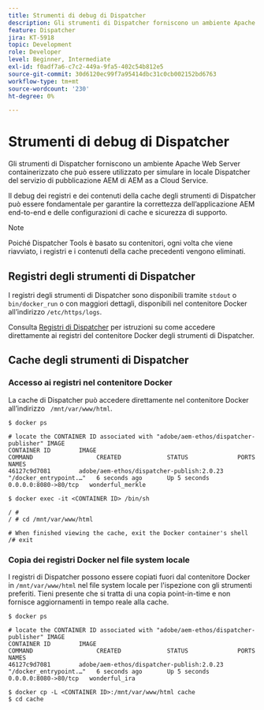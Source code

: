 ```yaml
---
title: Strumenti di debug di Dispatcher
description: Gli strumenti di Dispatcher forniscono un ambiente Apache Web Server containerizzato che può essere utilizzato per simulare in locale Dispatcher del servizio di pubblicazione AEM di AEM as a Cloud Service. Il debug dei registri e dei contenuti della cache degli strumenti di Dispatcher può essere fondamentale per garantire la correttezza dell’applicazione AEM end-to-end e delle configurazioni di cache e sicurezza di supporto.
feature: Dispatcher
jira: KT-5918
topic: Development
role: Developer
level: Beginner, Intermediate
exl-id: f0adf7a6-c7c2-449a-9fa5-402c54b812e5
source-git-commit: 30d6120ec99f7a95414dbc31c0cb002152bd6763
workflow-type: tm+mt
source-wordcount: '230'
ht-degree: 0%

---
```


# Strumenti di debug di Dispatcher

Gli strumenti di Dispatcher forniscono un ambiente Apache Web Server containerizzato che può essere utilizzato per simulare in locale Dispatcher del servizio di pubblicazione AEM di AEM as a Cloud Service.

Il debug dei registri e dei contenuti della cache degli strumenti di Dispatcher può essere fondamentale per garantire la correttezza dell’applicazione AEM end-to-end e delle configurazioni di cache e sicurezza di supporto.

>[!NOTE]
>
>Poiché Dispatcher Tools è basato su contenitori, ogni volta che viene riavviato, i registri e i contenuti della cache precedenti vengono eliminati.

## Registri degli strumenti di Dispatcher

I registri degli strumenti di Dispatcher sono disponibili tramite `stdout` o `bin/docker_run` o con maggiori dettagli, disponibili nel contenitore Docker all’indirizzo `/etc/https/logs`.

Consulta [Registri di Dispatcher](./logs.md#dispatcher-logs) per istruzioni su come accedere direttamente ai registri del contenitore Docker degli strumenti di Dispatcher.

## Cache degli strumenti di Dispatcher

### Accesso ai registri nel contenitore Docker

La cache di Dispatcher può accedere direttamente nel contenitore Docker all’indirizzo ` /mnt/var/www/html`.

```shell
$ docker ps

# locate the CONTAINER ID associated with "adobe/aem-ethos/dispatcher-publisher" IMAGE
CONTAINER ID        IMAGE                                       COMMAND                  CREATED             STATUS              PORTS                  NAMES
46127c9d7081        adobe/aem-ethos/dispatcher-publish:2.0.23   "/docker_entrypoint.…"   6 seconds ago       Up 5 seconds        0.0.0.0:8080->80/tcp   wonderful_merkle

$ docker exec -it <CONTAINER ID> /bin/sh

/ # 
/ # cd /mnt/var/www/html

# When finished viewing the cache, exit the Docker container's shell
/# exit
```

### Copia dei registri Docker nel file system locale

I registri di Dispatcher possono essere copiati fuori dal contenitore Docker in `/mnt/var/www/html` nel file system locale per l&#39;ispezione con gli strumenti preferiti. Tieni presente che si tratta di una copia point-in-time e non fornisce aggiornamenti in tempo reale alla cache.

```shell
$ docker ps

# locate the CONTAINER ID associated with "adobe/aem-ethos/dispatcher-publisher" IMAGE
CONTAINER ID        IMAGE                                       COMMAND                  CREATED             STATUS              PORTS                  NAMES
46127c9d7081        adobe/aem-ethos/dispatcher-publish:2.0.23   "/docker_entrypoint.…"   6 seconds ago       Up 5 seconds        0.0.0.0:8080->80/tcp   wonderful_ira

$ docker cp -L <CONTAINER ID>:/mnt/var/www/html cache 
$ cd cache
```
